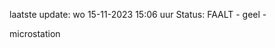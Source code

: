 laatste update: 
wo 15-11-2023 15:06   uur 
Status: FAALT - geel - 
<div class="service Y">microstation</div>